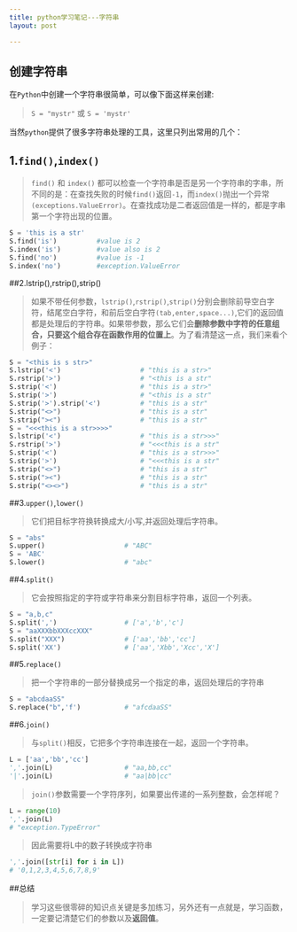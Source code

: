 ```yaml
---
title: python学习笔记---字符串
layout: post

---
```



## 创建字符串

在`Python`中创建一个字符串很简单，可以像下面这样来创建:

>`S = "mystr"` 或 `S = 'mystr'`

当然`python`提供了很多字符串处理的工具，这里只列出常用的几个：

## 1.`find()`,`index()` 

>`find()` 和 `index()` 都可以检查一个字符串是否是另一个字符串的字串，所不同的是：在查找失败的时候`find()`返回`-1`，而`index()`抛出一个异常`(exceptions.ValueError)`。在查找成功是二者返回值是一样的，都是字串第一个字符出现的位置。

```python
S = 'this is a str'
S.find('is')          #value is 2
S.index('is')         #value also is 2
S.find('no')          #value is -1
S.index('no')         #exception.ValueError
```

##2.lstrip(),rstrip(),strip()

>如果不带任何参数，`lstrip()`,`rstrip()`,`strip()`分别会删除前导空白字符，结尾空白字符，和前后空白字符`(tab,enter,space...)`,它们的返回值都是处理后的字符串。如果带参数，那么它们会**删除参数中字符的任意组合，只要这个组合存在函数作用的位置上**。为了看清楚这一点，我们来看个例子：

```python
S = "<this is s str>"
S.lstrip('<')                    # "this is a str>"
S.rstrip('>')                    # "<this is a str"
S.strip('<')                     # "this is a str>"
S.strip('>')                     # "<this is a str"
S.strip('>').strip('<')          # "this is a str"
S.strip("<>")                    # "this is a str"
S.strip("><")                    # "this is a str"
S = "<<<this is a str>>>>"
S.lstrip('<')                    # "this is a str>>>"
S.rstrip('>')                    # "<<<this is a str"
S.strip('<')                     # "this is a str>>>"
S.strip('>')                     # "<<<this is a str"
S.strip("<>")                    # "this is a str"
S.strip("><")                    # "this is a str"
S.strip("<><>")                  # "this is a str"
```

##3.`upper()`,`lower()`

>它们把目标字符换转换成大/小写,并返回处理后字符串。

```python
S = "abs"
S.upper()                    # "ABC"
S = 'ABC'
S.lower()                    # "abc"
```

##4.`split()`

>它会按照指定的字符或字符串来分割目标字符串，返回一个列表。

```python
S = "a,b,c"
S.split(',')                 # ['a','b','c']
S = "aaXXXbbXXXccXXX"
S.split("XXX")               # ['aa','bb','cc']
S.split('XX')                # ['aa','Xbb','Xcc','X']
```

##5.`replace()`

>把一个字符串的一部分替换成另一个指定的串，返回处理后的字符串

```python
S = "abcdaaSS"
S.replace("b",'f')           # "afcdaaSS"
```
##6.`join()`

>与`split()`相反，它把多个字符串连接在一起，返回一个字符串。

```python
L = ['aa','bb','cc']
','.join(L)                  # "aa,bb,cc"
'|'.join(L)                  # "aa|bb|cc"
```
>`join()`参数需要一个字符序列，如果要出传递的一系列整数，会怎样呢？

```python
L = range(10)
','.join(L) 
# "exception.TypeError"
```

>因此需要将L中的数子转换成字符串

```python
','.join([str[i] for i in L])
# '0,1,2,3,4,5,6,7,8,9'
```

##总结

>学习这些很零碎的知识点关键是多加练习，另外还有一点就是，学习函数，一定要记清楚它们的参数以及**返回值**。
